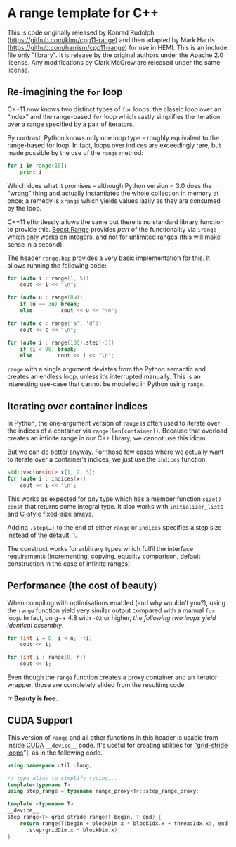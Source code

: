 # A range template for C++

This is code originally released by Konrad Rudolph
(https://github.com/klmr/cpp11-range) and then adapted by Mark Harris
(https://github.com/harrism/cpp11-range) for use in HEMI.  This is an
include file only "library".  It is release by the original authors
under the Apache 2.0 license.  Any modifications by Clark McGrew are
released under the same license.

## Re-imagining the `for` loop

C++11 now knows two distinct types of `for` loops: the classic loop over an “index” and the range-based `for` loop which vastly simplifies the iteration over a range specified by a pair of iterators.

By contrast, Python knows only one loop type – roughly equivalent to the range-based for loop. In fact, loops over indices are exceedingly rare, but made possible by the use of the `range` method:

```python
for i in range(10):
    print i
```

Which does what it promises – although Python version < 3.0 does the “wrong” thing and actually instantiates the whole collection in memory at once; a remedy is `xrange` which yields values lazily as they are consumed by the loop.

C++11 effortlessly allows the same but there is no standard library function to provide this. [Boost.Range][] provides *part* of the functionality via `irange` which only works on integers, and not for unlimited ranges (this will make sense in a second).

The header `range.hpp` provides a very basic implementation for this. It allows running the following code:

```c++
for (auto i : range(1, 5))
    cout << i << "\n";

for (auto u : range(0u))
    if (u == 3u) break;
    else         cout << u << "\n";

for (auto c : range('a', 'd'))
    cout << c << "\n";

for (auto i : range(100).step(-3))
    if (i < 90) break;
    else        cout << i << "\n";
```

`range` with a single argument deviates from the Python semantic and creates an endless loop, unless it’s interrupted manually. This is an interesting use-case that cannot be modelled in Python using `range`.

## Iterating over container indices

In Python, the one-argument version of `range` is often used to iterate over the indices of a container via `range(len(container))`. Because that overload creates an infinite range in our C++ library, we cannot use this idiom.

But we can do better anyway. For those few cases where we actually want to iterate over a container’s indices, we just use the `indices` function:

```c++
std::vector<int> x{1, 2, 3};
for (auto i : indices(x))
    cout << i << '\n';
```

This works as expected for *any* type which has a member function `size() const` that returns some integral type. It also works with `initializer_list`s and C-style fixed-size arrays.

Adding `.step(…)` to the end of either `range` or `indices` specifies a step size instead of the default, 1.

The construct works for arbitrary types which fulfil the interface requirements (incrementing, copying, equality comparison, default construction in the case of infinite ranges).

## Performance (the cost of beauty)

When compiling with optimisations enabled (and why wouldn’t you?), using the `range` function yield very similar output compared with a manual `for` loop. In fact, on g++ 4.8 with `-O2` or higher, *the following two loops yield identical assembly*.

```c++
for (int i = 0; i < n; ++i)
    cout << i;

for (int i : range(0, n))
    cout << i;
```

Even though the `range` function creates a proxy container and an iterator wrapper, those are completely elided from the resulting code.

**☞ Beauty is free.**

## CUDA Support

This version of `range` and all other functions in this header is usable from inside [CUDA](https://developer.nvidia.com/cuda-zone) `__device__` code. It's useful for creating utilities for ["grid-stride loops](http://devblogs.nvidia.com/parallelforall/cuda-pro-tip-write-flexible-kernels-grid-stride-loops/)"], as in the following code.

```c++
using namespace util::lang;

// type alias to simplify typing...
template<typename T>
using step_range = typename range_proxy<T>::step_range_proxy;

template <typename T>
__device__
step_range<T> grid_stride_range(T begin, T end) {
    return range(T(begin + blockDim.x * blockIdx.x + threadIdx.x), end)
      .step(gridDim.x * blockDim.x);
}
```


[Boost.Range]: http://www.boost.org/doc/libs/1_54_0/libs/range/doc/html/index.html
